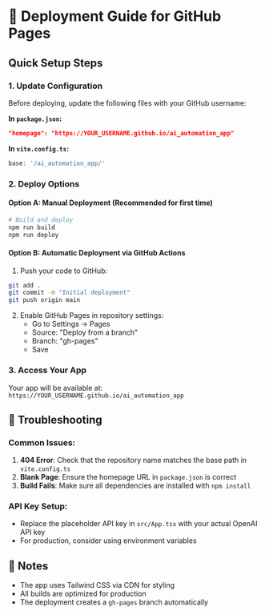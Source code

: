 # 🚀 Deployment Guide for GitHub Pages

## Quick Setup Steps

### 1. Update Configuration
Before deploying, update the following files with your GitHub username:

**In `package.json`:**
```json
"homepage": "https://YOUR_USERNAME.github.io/ai_automation_app"
```

**In `vite.config.ts`:**
```typescript
base: '/ai_automation_app/'
```

### 2. Deploy Options

#### Option A: Manual Deployment (Recommended for first time)
```bash
# Build and deploy
npm run build
npm run deploy
```

#### Option B: Automatic Deployment via GitHub Actions
1. Push your code to GitHub:
```bash
git add .
git commit -m "Initial deployment"
git push origin main
```

2. Enable GitHub Pages in repository settings:
   - Go to Settings → Pages
   - Source: "Deploy from a branch"
   - Branch: "gh-pages"
   - Save

### 3. Access Your App
Your app will be available at:
`https://YOUR_USERNAME.github.io/ai_automation_app`

## 🔧 Troubleshooting

### Common Issues:

1. **404 Error**: Check that the repository name matches the base path in `vite.config.ts`
2. **Blank Page**: Ensure the homepage URL in `package.json` is correct
3. **Build Fails**: Make sure all dependencies are installed with `npm install`

### API Key Setup:
- Replace the placeholder API key in `src/App.tsx` with your actual OpenAI API key
- For production, consider using environment variables

## 📝 Notes
- The app uses Tailwind CSS via CDN for styling
- All builds are optimized for production
- The deployment creates a `gh-pages` branch automatically 
